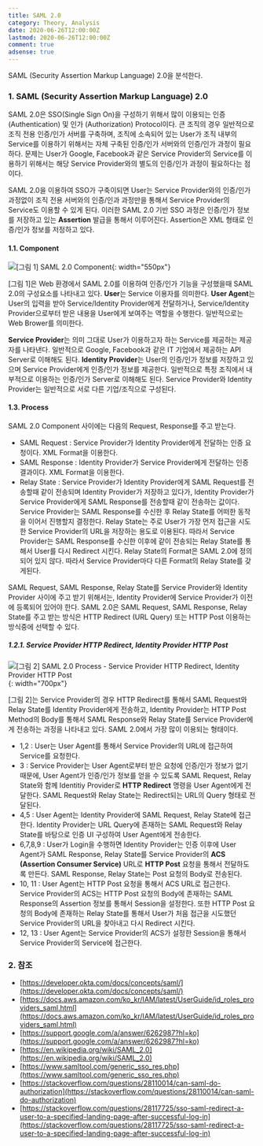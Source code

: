 ```yaml
---
title: SAML 2.0
category: Theory, Analysis
date: 2020-06-26T12:00:00Z
lastmod: 2020-06-26T12:00:00Z
comment: true
adsense: true
---
```


SAML (Security Assertion Markup Language) 2.0을 분석한다.

### 1. SAML (Security Assertion Markup Language) 2.0

SAML 2.0은 SSO(Single Sign On)을 구성하기 위해서 많이 이용되는 인증 (Authentication) 및 인가 (Authorization) Protocol이다. 큰 조직의 경우 일반적으로 조직 전용 인증/인가 서버를 구축하며, 조직에 소속되어 있는 User가 조직 내부의 Service를 이용하기 위해서는 자체 구축된 인증/인가 서버와의 인증/인가 과정이 필요하다. 문제는 User가 Google, Facebook과 같은 Service Provider의 Service를 이용하기 위해서는 해당 Service Provider와의 별도의 인증/인가 과정이 필요하다는 점이다. 

SAML 2.0을 이용하여 SSO가 구축이되면 User는 Service Provider와의 인증/인가 과정없이 조직 전용 서버와의 인증/인과 과정만을 통해서 Service Provider의 Service도 이용할 수 있게 된다. 이러한 SAML 2.0 기반 SSO 과정은 인증/인가 정보를 저장하고 있는 **Assertion** 발급을 통해서 이루어진다. Assertion은 XML 형태로 인증/인가 정보를 저정하고 있다.

#### 1.1. Component

![[그림 1] SAML 2.0 Component]({{site.baseurl}}/images/theory_analysis/SAML_2.0/SAML_2.0_Component.PNG){: width="550px"}

[그림 1]은 Web 환경에서 SAML 2.0를 이용하여 인증/인가 기능을 구성했을때 SAML 2.0의 구성요소를 나타내고 있다. **User**는 Service 이용자를 의미한다. **User Agent**는 User의 입력을 받아 Service/Identity Provider에게 전달하거나, Service/Identity Provider으로부터 받은 내용을 User에게 보여주는 역할을 수행한다. 일반적으로는 Web Brower를 의미한다. 

**Service Provider**는 의미 그대로 User가 이용하고자 하는 Service를 제공하는 제공자를 나타낸다. 일반적으로 Google, Facebook과 같은 IT 기업에서 제공하는 API Server로 이해해도 된다. **Identity Provider**는 User의 인증/인가 정보를 저장하고 있으며 Service Provider에게 인증/인가 정보를 제공한다. 일반적으로 특정 조직에서 내부적으로 이용하는 인증/인가 Server로 이해해도 된다. Service Provider와 Identity Provider는 일반적으로 서로 다른 기업/조직으로 구성된다.

#### 1.3. Process

SAML 2.0 Component 사이에는 다음의 Request, Response를 주고 받는다.

* SAML Request : Service Provider가 Identity Provider에게 전달하는 인증 요청이다. XML Format을 이용한다.
* SAML Response : Identity Provider가 Service Provider에게 전달하는 인증 결과이다. XML Format을 이용한다.
* Relay State : Service Provider가 Identity Provider에게 SAML Request를 전송할때 같이 전송되며 Identity Provider가 저장하고 있다가, Identity Provider가 Service Provider에게 SAML Response를 전송할때 같이 전송하는 값이다. Service Provider는 SAML Response를 수신한 후 Relay State를 어떠한 동작을 이어서 진행할지 결정한다. Relay State는 주로 User가 가장 먼저 접근을 시도한 Service Provider의 URL을 저장하는 용도로 이용된다. 따라서 Service Provider는 SAML Response를 수신한 이후에 같이 전송되는 Relay State를 통해서 User를 다시 Redirect 시킨다. Relay State의 Format은 SAML 2.0에 정의되어 있지 않다. 따라서 Service Provider마다 다른 Format의 Relay State를 갖게된다.

SAML Request, SAML Response, Relay State를 Service Provider와 Identity Provider 사이에 주고 받기 위해서는, Identity Provider에 Service Provider가 이전에 등록되어 있어야 한다. SAML 2.0은 SAML Request, SAML Response, Relay State를 주고 받는 방식은 HTTP Redirect (URL Query) 또는 HTTP Post 이용하는 방식중에 선택할 수 있다.

##### 1.2.1. Service Provider HTTP Redirect, Identity Provider HTTP Post

![[그림 2] SAML 2.0 Process - Service Provider HTTP Redirect, Identity Provider HTTP Post]({{site.baseurl}}/images/theory_analysis/SAML_2.0/SAML_2.0_Process_SP_Redirect_IdP_Post.PNG){: width="700px"}

[그림 2]는 Service Provider의 경우 HTTP Redirect를 통해서 SAML Request와 Relay State를 Identity Provider에게 전송하고, Identity Provider는 HTTP Post Method의 Body를 통해서 SAML Response와 Relay State를 Service Provider에게 전송하는 과정을 나타내고 있다. SAML 2.0에서 가장 많이 이용되는 형태이다.

* 1,2 : User는 User Agent를 통해서 Service Provider의 URL에 접근하여 Service를 요청한다.
* 3 : Service Provider는 User Agent로부터 받은 요청에 인증/인가 정보가 없기 때문에, User Agent가 인증/인가 정보를 얻을 수 있도록 SAML Request, Relay State와 함께 Identitiy Provider로 **HTTP Redirect** 명령을 User Agent에게 전달한다. SAML Request와 Relay State는 Redirect되는 URL의 Query 형태로 전달된다.
* 4,5 : User Agent는 Identity Provider에 SAML Request, Relay State에 접근한다. Identity Provider는 URL Query에 존재하는 SAML Request와 Relay State를 바탕으로 인증 UI 구성하여 User Agent에게 전송한다.
* 6,7,8,9 : User가 Login을 수행하면 Identity Provider는 인증 이후에 User Agent가 SAML Response, Relay State를 Service Provider의 **ACS (Assertion Consumer Service)** URL로 **HTTP Post** 요청을 통해서 전달하도록 만든다. SAML Response, Relay State는 Post 요청의 Body로 전송된다.
* 10, 11 : User Agent는 HTTP Post 요청을 통해서 ACS URL로 접근한다. Service Provider의 ACS는 HTTP Post 요청의 Body에 존재하는 SAML Response의 Assertion 정보를 통해서 Session을 설정한다. 또한 HTTP Post 요청의 Body에 존재하는 Relay State를 통해서 User가 처음 접근을 시도했던 Service Provider의 URL을 찾아내고 다시 Redirect 시킨다.
* 12, 13 : User Agent는 Service Provider의 ACS가 설정한 Session을 통해서 Service Provider의 Service에 접근한다.

### 2. 참조

* [https://developer.okta.com/docs/concepts/saml/](https://developer.okta.com/docs/concepts/saml/)
* [https://docs.aws.amazon.com/ko_kr/IAM/latest/UserGuide/id_roles_providers_saml.html](https://docs.aws.amazon.com/ko_kr/IAM/latest/UserGuide/id_roles_providers_saml.html)
* [https://support.google.com/a/answer/6262987?hl=ko](https://support.google.com/a/answer/6262987?hl=ko)
* [https://en.wikipedia.org/wiki/SAML_2.0](https://en.wikipedia.org/wiki/SAML_2.0)
* [https://www.samltool.com/generic_sso_res.php](https://www.samltool.com/generic_sso_res.php)
* [https://stackoverflow.com/questions/28110014/can-saml-do-authorization](https://stackoverflow.com/questions/28110014/can-saml-do-authorization)
* [https://stackoverflow.com/questions/28117725/sso-saml-redirect-a-user-to-a-specified-landing-page-after-successful-log-in](https://stackoverflow.com/questions/28117725/sso-saml-redirect-a-user-to-a-specified-landing-page-after-successful-log-in)
